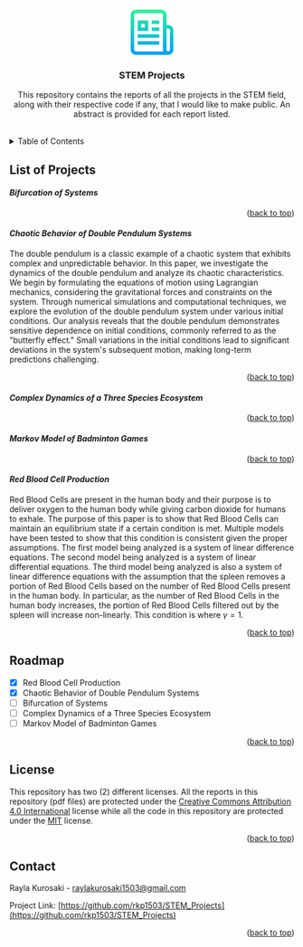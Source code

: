 <a name="readme-top"></a>



<!-- PROJECT LOGO -->
<br />
<div align="center">
<a href="https://github.com/rkp1503/STEM_Projects">
    <img src="images/logo.png" alt="Logo" width="80" height="auto">
</a>

<h3 align="center">STEM Projects</h3>

<p align="center">
    This repository contains the reports of all the projects in the STEM field, along with their respective code if any, that I would like to make public. An abstract is provided for each report listed.
    <br />
    <br />
</p>
</div>



<!-- TABLE OF CONTENTS -->
<details>
<summary>Table of Contents</summary>
<ol>
    <li>List of Projects
        <ul>
            <li><a href="#bifurcation-of-systems">Bifurcation of Systems</a></li>
            <li><a href="#chaotic-behavior-of-double-pendulum-systems">Chaotic Behavior of Double Pendulum Systems</a></li>
            <li><a href="#complex-dynamics-of-a-three-species-ecosystem">Complex Dynamics of a Three Species Ecosystem</a></li>
            <li><a href="#markov-model-of-badminton-games">Markov Model of Badminton Games</a></li>
            <li><a href="#red-blood-cell-production">Red Blood Cell Production</a></li>
        </ul>
    </li>
    <li><a href="#roadmap">Roadmap</a></li>
    <li><a href="#license">License</a></li>
    <li><a href="#contact">Contact</a></li>
</ol>
</details>



<!-- List of Projects -->
## List of Projects

<!-- Project_Title -->
<!-- #### _ Project_Title _

<p align="right">(<a href="#readme-top">back to top</a>)</p> -->

<!-- Bifurcation of Systems -->
#### _Bifurcation of Systems_

<p align="right">(<a href="#readme-top">back to top</a>)</p>

<!-- Exploring the Chaotic Behavior of the Double Pendulum System -->
#### _Chaotic Behavior of Double Pendulum Systems_

The double pendulum is a classic example of a chaotic system that exhibits complex and unpredictable behavior. In this paper, we investigate the dynamics of the double pendulum and analyze its chaotic characteristics. We begin by formulating the equations of motion using Lagrangian mechanics, considering the gravitational forces and constraints on the system. Through numerical simulations and computational techniques, we explore the evolution of the double pendulum system under various initial conditions. Our analysis reveals that the double pendulum demonstrates sensitive dependence on initial conditions, commonly referred to as the "butterfly effect." Small variations in the initial conditions lead to significant deviations in the system's subsequent motion, making long-term predictions challenging.

<p align="right">(<a href="#readme-top">back to top</a>)</p>

<!-- Complex Dynamics of a Three Species Ecosystem -->
#### _Complex Dynamics of a Three Species Ecosystem_

<p align="right">(<a href="#readme-top">back to top</a>)</p>

<!-- Markov Model of Badminton Games -->
#### _Markov Model of Badminton Games_

<p align="right">(<a href="#readme-top">back to top</a>)</p>

<!-- Red Blood Cell Production -->
#### _Red Blood Cell Production_

Red Blood Cells are present in the human body and their purpose is to deliver oxygen to the human body while giving carbon dioxide for humans to exhale. The purpose of this paper is to show that Red Blood Cells can maintain an equilibrium state if a certain condition is met. Multiple models have been tested to show that this condition is consistent given the proper assumptions. The first model being analyzed is a system of linear difference equations. The second model being analyzed is a system of linear differential equations. The third model being analyzed is also a system of linear difference equations with the assumption that the spleen removes a portion of Red Blood Cells based on the number of Red Blood Cells present in the human body. In particular, as the number of Red Blood Cells in the human body increases, the portion of Red Blood Cells filtered out by the spleen will increase non-linearly. This condition is where $\gamma = 1$.

<p align="right">(<a href="#readme-top">back to top</a>)</p>



<!-- ROADMAP -->
## Roadmap

- [x] Red Blood Cell Production
- [x] Chaotic Behavior of Double Pendulum Systems
- [ ] Bifurcation of Systems
- [ ] Complex Dynamics of a Three Species Ecosystem
- [ ] Markov Model of Badminton Games

<p align="right">(<a href="#readme-top">back to top</a>)</p>



<!-- License -->
## License

This repository has two (2) different licenses. All the reports in this repository (pdf files) are protected under the [Creative Commons Attribution 4.0 International](LICENSE-CC-BY-4) license while all the code in this repository are protected under the [MIT](LICENSE-MIT) license. 

<p align="right">(<a href="#readme-top">back to top</a>)</p>



<!-- CONTACT -->
## Contact
Rayla Kurosaki - raylakurosaki1503@gmail.com

Project Link: [https://github.com/rkp1503/STEM_Projects](https://github.com/rkp1503/STEM_Projects)
<p align="right">(<a href="#readme-top">back to top</a>)</p>
